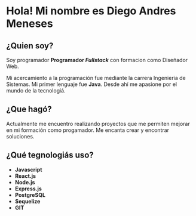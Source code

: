 # Hola! Mi nombre es Diego Andres Meneses

## ¿Quien soy?
Soy programador **Programador _Fullstack_** con formacion como Diseñador Web.

Mi acercamiento a la programación fue mediante la carrera Ingenieria de Sistemas. Mi primer lenguaje fue **Java**. 
Desde ahí me apasione por el mundo de la tecnologiá.

## ¿Que hagó? 
Actualmente me encuentro realizando proyectos que me permiten mejorar en mi formación como progamador.
Me encanta crear y encontrar soluciones. 

## ¿Qué tegnologiás uso?
- **Javascript** 
- **React.js**
- **Node.js**
- **Express.js**
- **PostgreSQL**
- **Sequelize**
- **GIT**

